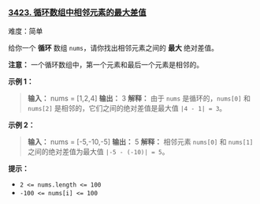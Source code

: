 ### [3423\. 循环数组中相邻元素的最大差值](https://leetcode.cn/problems/maximum-difference-between-adjacent-elements-in-a-circular-array/)

难度：简单

给你一个 **循环** 数组 `nums`，请你找出相邻元素之间的 **最大** 绝对差值。

**注意：** 一个循环数组中，第一个元素和最后一个元素是相邻的。

**示例 1：**

> **输入：** nums = [1,2,4]
> **输出：** 3
> **解释：**
> 由于 `nums` 是循环的，`nums[0]` 和 `nums[2]` 是相邻的，它们之间的绝对差值是最大值 `|4 - 1| = 3`。

**示例 2：**

> **输入：** nums = [-5,-10,-5]
> **输出：** 5
> **解释：**
> 相邻元素 `nums[0]` 和 `nums[1]` 之间的绝对差值为最大值 `|-5 - (-10)| = 5`。

**提示：**

- `2 <= nums.length <= 100`
- `-100 <= nums[i] <= 100`
